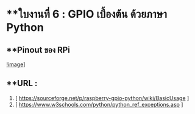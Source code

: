 # **ใบงานที่ 6 : GPIO เบื้องต้น ด้วยภาษา Python

## **Pinout ของ RPi
[!image](https://www.raspberrypi.com/documentation/computers/images/GPIO-Pinout-Diagram-2.png)]

## **URL :
1. [ https://sourceforge.net/p/raspberry-gpio-python/wiki/BasicUsage ]
2. [ https://www.w3schools.com/python/python_ref_exceptions.asp ]
